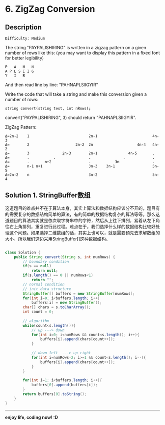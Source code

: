 # 6. ZigZag Conversion
## Description

```
Difficulty: Medium
```

The string "PAYPALISHIRING" is written in a zigzag pattern on a given number of rows like this: (you may want to display this pattern in a fixed font for better legibility)

	P   A   H   N
	A P L S I I G
	Y   I   R

And then read line by line: "PAHNAPLSIIGYIR"

Write the code that will take a string and make this conversion given a number of rows:

	string convert(string text, int nRows);

convert("PAYPALISHIRING", 3) should return "PAHNAPLSIIGYIR".


ZigZag Pattern:

	Δ=2n-2    1                           2n-1                         4n-3
	Δ=        2                     2n-2  2n                    4n-4   4n-2
	Δ=        3               2n-3        2n+1              4n-5       .
	Δ=        .           .               .               .            .
	Δ=        .       n+2                 .           3n               .
	Δ=        n-1 n+1                     3n-3    3n-1                 5n-5
	Δ=2n-2    n                           3n-2                         5n-4
## Solution 1. StringBuffer数组
这道题目的难点并不在于算法本身，其实上算法和数据结构应该分不开的，题目有的需要复杂的数据结构简单的算法，有的简单的数据结构复杂的算法等等。那么这道题目的算法其实就是依次取字符串中的字符，然后从上往下排列，紧着从左下角往右上角排列，重复进行此过程。难点在于，我们选择什么样的数据结构比较好处理这个问题。如果选择二维数组的话，其实上也可以，就是需要预先去求解数组的大小，所以我们这边采用StringBuffer[]这种数据结构。

```java

class Solution {
    public String convert(String s, int numRows) {
        // boundary condition
        if(s == null)
            return null;
        if(s.length() == 0 || numRows<1)
            return "";
        // normal condition
        // init data structure
        StringBuffer[] buffers = new StringBuffer[numRows];
        for(int i=0; i<buffers.length; i++)
            buffers[i] = new StringBuffer();
        char[] chars = s.toCharArray();
        int count = 0;
        
        // algorithm
        while(count<s.length()){
            // up ---> down
            for(int i=0; i<numRows && count<s.length(); i++){
                buffers[i].append(chars[count++]);
            }
            
            // down left  ---> up right
            for(int i=numRows-2; i>=1 && count<s.length(); i--){
                buffers[i].append(chars[count++]);
            }
        }
        
        for(int i=1; i<buffers.length; i++){
            buffers[0].append(buffers[i]);
        }
        return buffers[0].toString();
    }
}
```

***

**enjoy life, coding now! :D**
